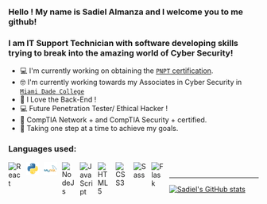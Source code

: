 
### Hello ! My name is Sadiel Almanza and I welcome you to me github! ####

### I am IT Support Technician with software developing skills trying to break into the amazing world of Cyber Security!
- 💻 I'm currently working on obtaining the [`PNPT` certification](https://certifications.tcm-sec.com/pnpt/).
- 🤓 I'm currently working towards my Associates in Cyber Security  in  [`Miami Dade College`](https://www.mdc.edu/)
- 🐳 I Love the Back-End !
- 💻 Future Penetration Tester/ Ethical Hacker !
- 📝 CompTIA Network + and CompTIA Security + certified.
- 💠 Taking one step at a time to achieve my goals.

### Languages used:

<img align="left" alt="React" width="26px" src="https://cdn.jsdelivr.net/gh/devicons/devicon/icons/react/react-original.svg" style="padding-right:10px;" />
<img align="left" alt="Python" width="26px" src="https://raw.githubusercontent.com/devicons/devicon/master/icons/python/python-original.svg" style="padding-right:10px;" />
<img align="left" alt="MySql" width="26px" src="https://raw.githubusercontent.com/devicons/devicon/master/icons/mysql/mysql-original-wordmark.svg" style="padding-right:10px;">
<img align="left" alt="NodeJs" width="26px" src="https://cdn.jsdelivr.net/gh/devicons/devicon/icons/nodejs/nodejs-original.svg" style="padding-right:10px;"/>
<img align="left" alt="JavaScript" width="26px" src="https://cdn.jsdelivr.net/gh/devicons/devicon/icons/javascript/javascript-original.svg" style="padding-right:10px;" />
<img align="left" alt="HTML5" width="26px" src="https://cdn.jsdelivr.net/gh/devicons/devicon/icons/html5/html5-original.svg" style="padding-right:10px;" />
<img align="left" alt="CSS3" width="26px" src="https://cdn.jsdelivr.net/gh/devicons/devicon/icons/css3/css3-original.svg" style="padding-right:10px;" />
<img align="left" alt="Sass" width="26px" src="https://cdn.jsdelivr.net/gh/devicons/devicon/icons/sass/sass-original.svg" style="padding-right:10px;" />
<img align="left" alt="Flask" width="26px" src="https://cdn.jsdelivr.net/gh/devicons/devicon/icons/flask/flask-original.svg" style="padding-right:10px;"/>
</br>

--- 

[![Sadiel's GitHub stats](https://github-readme-stats.vercel.app/api?username=Sadiel0&theme=algolia&show_icons=true)](https://github.com/Sadiel0/github-readme-stats)
